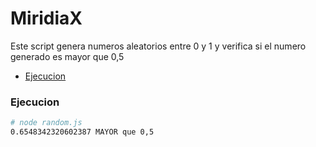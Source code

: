 MiridiaX
============

Este script genera numeros aleatorios entre 0 y 1 y verifica si el numero generado es mayor que 0,5

* [Ejecucion](#Ejecucion)


### Ejecucion

```bash
# node random.js
0.6548342320602387 MAYOR que 0,5
```
 